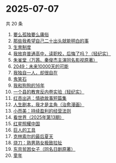 # 2025-07-07

共 20 条

<!-- BEGIN WEREAD -->
<!-- 最后更新时间 2025-07-07 15:12:39 +0800 -->
1. [要么孤独要么庸俗](https://weread.qq.com/web/bookDetail/83b327d0813aba1a2g0147f6)
1. [那些我希望自己二十出头就能明白的事](https://weread.qq.com/web/bookDetail/eba32660813aba0edg0190fb)
1. [生育制度](https://weread.qq.com/web/bookDetail/f9132af07165a293f91a6ec)
1. [我放弃普通高中，读职校，后悔了吗？（轻纪实）](https://weread.qq.com/web/bookDetail/4df32960813aba0f0g018aab)
1. [朱雀堂（万茜、秦俊杰主演同名影视原著）](https://weread.qq.com/web/bookDetail/fc632890813aba149g0104ed)
1. [2049：未来10000天的可能](https://weread.qq.com/web/bookDetail/bdd325d0813aba18dg0142a8)
1. [我独自一人，却很自在](https://weread.qq.com/web/bookDetail/f6832190813aba182g011052)
1. [鬼笑石](https://weread.qq.com/web/bookDetail/66f32bb0813ab9ff7g019196)
1. [我和狗狗的16年](https://weread.qq.com/web/bookDetail/5ea321d0813aba182g0175ff)
1. [一个县的教育反内卷实验（轻纪实）](https://weread.qq.com/web/bookDetail/946322b0813aba0f1g013c93)
1. [红杏出逃：情欲故事短篇集](https://weread.qq.com/web/bookDetail/5f9323c0813ab9faeg01613e)
1. [人生剧本，我才是主角（治愈漫画）](https://weread.qq.com/web/bookDetail/1a132750813ab9560g016b47)
1. [小而美：持续盈利的经营法则](https://weread.qq.com/web/bookDetail/02932980813ab7a43g012e77)
1. [看世界（2025年第13期）](https://weread.qq.com/web/bookDetail/a5532f50813aba165g019883)
1. [红星照耀中国](https://weread.qq.com/web/bookDetail/8ba32ef07183b76a8ba27cd)
1. [巨人的工具](https://weread.qq.com/web/bookDetail/4b4327a0716d376e4b489f0)
1. [克林索尔的最后夏天](https://weread.qq.com/web/bookDetail/2eb32580813aba09dg01940c)
1. [烧刀：熟男熟女极致拉扯](https://weread.qq.com/web/bookDetail/2e832310813aba127g0199b4)
1. [东京贫困女子（同名日剧原著）](https://weread.qq.com/web/bookDetail/26232650726a0c0e262f770)
1. [童年](https://weread.qq.com/web/bookDetail/f8132af07259fbaff8142c8)
<!-- END WEREAD -->